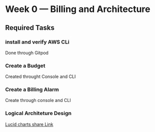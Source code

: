 # Week 0 — Billing and Architecture

## Required Tasks

### install  and verify AWS CLi
Done through Gitpod


### Create a Budget
Created throught Console and CLI


### Create a Billing Alarm
Create through console and CLI

### Logical Architeture Design

[Lucid charts share Link](https://lucid.app/lucidchart/b9eac67f-33b4-4702-bd62-2a8386a6f3ba/edit?viewport_loc=-844%2C-263%2C2416%2C1172%2C6SuxPZ_N4tpU&invitationId=inv_3305eb98-3541-4554-9605-542c8c01a701)


